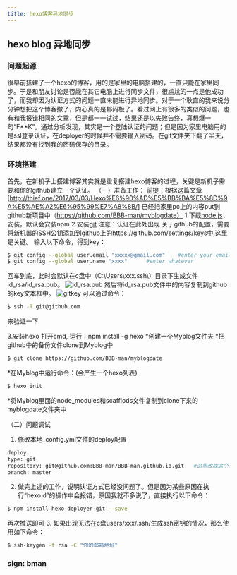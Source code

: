 ```yaml
---
title: hexo博客异地同步
---
```

## hexo blog 异地同步
### 问题起源
很早前搭建了一个hexo的博客，用的是家里的电脑搭建的，一直只能在家里同步。于是和朋友讨论是否能在其它电脑上进行同步文件，很尴尬的一点是他成功了，而我却因为认证方式的问题一直未能进行异地同步。对于一个耿直的我来说分分钟想把这个博客撤了，内心真的是郁闷极了。看过网上有很多的类似的问题，也有和我报错相同的文章，但是都一一试过，结果还是以失败告终，真想爆一句“F**K”。通过分析发现，其实是一个登陆认证的问题；但是因为家里电脑用的是ssl登录认证，在deployer的时候并不需要输入密码。在git文件夹下翻了半天，结果都没有找到我的密码保存的目录。

### 环境搭建
首先，在新机子上搭建博客其实就是重复搭建hexo博客的过程，关键是新机子需要和你的github建立一个认证。
（一）准备工作：
前提：根据这篇文章[http://thief.one/2017/03/03/Hexo%E6%90%AD%E5%BB%BA%E5%8D%9A%E5%AE%A2%E6%95%99%E7%A8%8B/]
已经把家里pc上的内容put到github新项目中（https://github.com/BBB-man/myblogdate）
1.下载[node.js](https://nodejs.org/en/)，安装，默认会安装npm
2.安装[git](https://github.com/git-for-windows/git/releases)
注意：认证在此处出现
	关于github的配置，需要将新机器的SSH公钥添加到github上的https://github.com/settings/keys中,这里是关键。
输入以下命令，得到key：
``` bash
$ git config --global user.email "xxxxx@gmail.com"    #enter your email(github registered)
$ git config --global user.name "xxxx"		#enter whatever
```
回车到底，此时会默认在c盘中（C:\Users\xxx\.ssh\）目录下生成文件id_rsa/id_rsa.pub。
![id_rsa.pub](/upload_image/id_rsa_pub.jpg)
然后将id_rsa.pub文件中的内容复制到github的key文本框中。
![gitkey](/upload_image/gitkey.jpg)
可以通过命令：
``` bash
$ ssh -T git@github.com
```
来验证一下

3.安装hexo    打开cmd, 运行：npm install -g hexo
*创建一个Myblog文件夹
*把github中的备份文件clone到Myblog中
``` bash
$ git clone https://github.com/BBB-man/myblogdate
```
*在Myblog中运行命令：(会产生一个hexo列表)
``` bash
$ hexo init
```
*将Myblog里面的node_modules和scafflods文件复制到clone下来的myblogdate文件夹中

（二）问题调试
1. 修改本地_config.yml文件的deploy配置
``` bash
deploy:
type: git
repository: git@github.com:BBB-man/BBB-man.github.io.git   #这里改成这个，原先为https的
branch: master
```
2. 做完上述的工作，说明认证方式已经没问题了。但是因为某些原因在执行“hexo d”的操作中会报错，原因我就不多说了，直接执行以下命令：
``` bash
$ npm install hexo-deployer-git --save
```
再次推送即可
3.
如果出现无法在c盘users/xxx/.ssh/生成ssh密钥的情况，那么使用如下命令：
``` bash
$ ssh-keygen -t rsa -C "你的邮箱地址"
```

### sign: bman